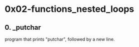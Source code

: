 # 0x02-functions_nested_loops

## 0. _putchar
program that prints "putchar", followed by a new line.
